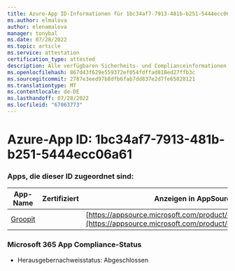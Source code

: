 ```yaml
---
title: Azure-App ID-Informationen für 1bc34af7-7913-481b-b251-5444ecc06a61
ms.author: elmalova
author: elenamalova
manager: tonybal
ms.date: 07/28/2022
ms.topic: article
ms.service: attestation
certification_type: attested
description: Alle verfügbaren Sicherheits- und Complianceinformationen für 1bc34af7-7913-481b-b251-5444ecc06a61.
ms.openlocfilehash: 867d43f629e559372ef054fdffad818ed27ffb3c
ms.sourcegitcommit: 2787e3eed97b8dfb6fab7dd837e2d7fe65828121
ms.translationtype: MT
ms.contentlocale: de-DE
ms.lasthandoff: 07/28/2022
ms.locfileid: "67063773"
---
```

# <a name="azure-app-id-1bc34af7-7913-481b-b251-5444ecc06a61"></a>Azure-App ID: 1bc34af7-7913-481b-b251-5444ecc06a61


### <a name="apps-associated-with-this-id"></a>Apps, die dieser ID zugeordnet sind:
| **App-Name** | **Zertifiziert** | **Anzeigen in AppSource** |
|--------------|---------------|-----------------------|
| [Groopit](../forward/WA200003818.md) |  | [https://appsource.microsoft.com/product/office/WA200003818](https://appsource.microsoft.com/product/office/WA200003818) |

### <a name="microsoft-365-app-compliance-status"></a>Microsoft 365 App Compliance-Status
- Herausgebernachweisstatus: Abgeschlossen
